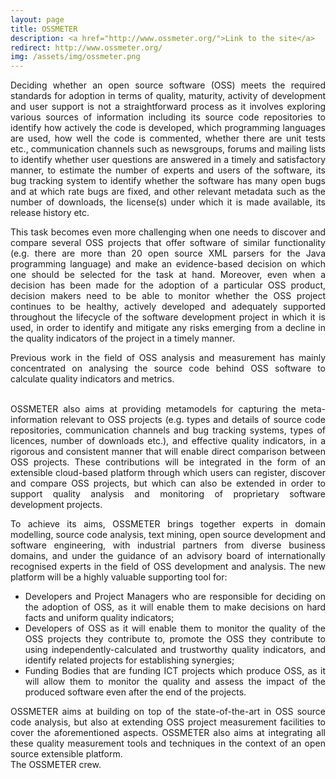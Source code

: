```yaml
---
layout: page
title: OSSMETER
description: <a href="http://www.ossmeter.org/">Link to the site</a>
redirect: http://www.ossmeter.org/
img: /assets/img/ossmeter.png
---
```

<div class="col three" align="justify">
Deciding whether an open source software (OSS) meets the required standards for adoption in terms of quality, maturity, activity of development and user support is not a straightforward process as it involves exploring various sources of information including its source code repositories to identify how actively the code is developed, which programming languages are used, how well the code is commented, whether there are unit tests etc., communication channels such as newsgroups, forums and mailing lists to identify whether user questions are answered in a timely and satisfactory manner, to estimate the number of experts and users of the software, its bug tracking system to identify whether the software has many open bugs and at which rate bugs are fixed, and other relevant metadata such as the number of downloads, the license(s) under which it is made available, its release history etc.

This task becomes even more challenging when one needs to discover and compare several OSS projects that offer software of similar functionality (e.g. there are more than 20 open source XML parsers for the Java programming language) and make an evidence-based decision on which one should be selected for the task at hand. Moreover, even when a decision has been made for the adoption of a particular OSS product, decision makers need to be able to monitor whether the OSS project continues to be healthy, actively developed and adequately supported throughout the lifecycle of the software development project in which it is used, in order to identify and mitigate any risks emerging from a decline in the quality indicators of the project in a timely manner.

Previous work in the field of OSS analysis and measurement has mainly concentrated on analysing the source code behind OSS software to calculate quality indicators and metrics.
</div>
<div class="img_row">
    <img class="col two left" src="{{ site.baseurl }}/assets/img/ossmeter_presentation2.jpg" alt="" title="example image"/>
    <img class="col one left" src="{{ site.baseurl }}/assets/img/ossmeter.png" alt="" title="example image"/>
    <!--<img class="col one left" src="{{ site.baseurl }}/assets/img/ossmeter_arts.jpeg" alt="" title="example image"/>-->
</div>
<!--<div class="col three caption">
    Caption photos easily. On the left, a road goes through a tunnel. Middle, leaves artistically fall in a hipster photoshoot. Right, in another hipster photoshoot, a lumberjack grasps a handful of pine needles.
</div>-->

<div class="col three" align="justify">
OSSMETER also aims at providing metamodels for capturing the meta-information relevant to OSS projects (e.g. types and details of source code repositories, communication channels and bug tracking systems, types of licences, number of downloads etc.), and effective quality indicators, in a rigorous and consistent manner that will enable direct comparison between OSS projects. These contributions will be integrated in the form of an extensible cloud-based platform through which users can register, discover and compare OSS projects, but which can also be extended in order to support quality analysis and monitoring of proprietary software development projects.

To achieve its aims, OSSMETER brings together experts in domain modelling, source code analysis, text mining, open source development and software engineering, with industrial partners from diverse business domains, and under the guidance of an advisory board of internationally recognised experts in the field of OSS development and analysis. The new platform will be a highly valuable supporting tool for:

<ul>
    <li> Developers and Project Managers who are responsible for deciding on the adoption of OSS, as it will enable them to make decisions on hard facts and uniform quality indicators;</li>
    <li>Developers of OSS as it will enable them to monitor the quality of the OSS projects they contribute to, promote the OSS they contribute to using independently-calculated and trustworthy quality indicators, and identify related projects for establishing synergies;</li>
    <li>Funding Bodies that are funding ICT projects which produce OSS, as it will allow them to monitor the quality and assess the impact of the produced software even after the end of the projects.</li>
</ul>
OSSMETER aims at building on top of the state-of-the-art in OSS source code analysis, but also at extending OSS project measurement facilities to cover the aforementioned aspects. OSSMETER also aims at integrating all these quality measurement tools and techniques in the context of an open source extensible platform.
</div>
<div class="img_row">
    <img class="col three left" src="{{ site.baseurl }}/assets/img/ossmeter_team.jpeg" alt="" title="example image"/>
</div>
<div class="col three caption">
   The OSSMETER crew.
</div>
<!-- <div class="img_row">
    <img class="col two left" src="{{ site.baseurl }}/assets/img/6.jpg" alt="" title="example image"/>
    <img class="col one left" src="{{ site.baseurl }}/assets/img/11.jpg" alt="" title="example image"/>
</div>
<div class="col three caption">
    You can also have artistically styled 2/3 + 1/3 images, like these.
</div>


<br/><br/>


The code is simple. Just add a col class to your image, and another class specifying the width: one, two, or three columns wide. Here's the code for the last row of images above:

<div class="img_row">
    <img class="col two left" src="/img/6.jpg"/>
    <img class="col one left" src="/img/11.jpg"/>
</div>-->
